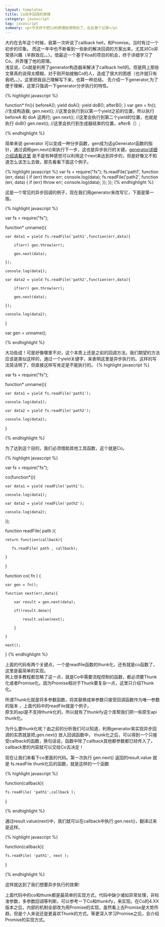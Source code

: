 ```yaml
---
layout: templates
title: Co异步回调的原理
category: javascript
tag: javascript
summary: <p>今天终于把Co的原理给想明白了，在此做个记录</p>
---
```

大约在去年这个时候，我第一次听说了callback hell，和Promise。当时有过一个初步的印象。
而这一年中也不断看到一些新的解决回调的方案出来，尤其对Co非常感兴趣（羊群效应。。）。借最近一个基于Koa的项目的机会，终于详细学习了Co，并弄懂了他的原理。  
浅显说，Co就是利用了generator构造器来解决了callback hell的。但是网上那些文章真的说得太模糊，对于刚开始接触Co的人，造成了很大的困惑（也许就只有我吧。。）。这里把我自己理解写下来，也算一种总结。
先介绍一下generator,为了便于理解，这里只强调一下generator分步执行的特性。

{% highlight javascript %}

function* fn(){
    beforeA();
    yield doA();
    yield doB();
    afterB();
}
var gen = fn(); //生成构造器;
gen.next(); //这里会执行到以第一个yield之前的位置，所以执行beforeA 和 doA 这两行;
gen.next(); //这里会执行到第二个yield的位置，也就是执行 doB() 
gen.next(); //这里会执行到生成器结束的位置，afterB（）;

{% endhighlight %}

简单来说 generator 可以变成一种分步函数，gen成为这gGenerator函数的指针，通过调用gen.next()来执行下一步，这也是异步执行的关键。[generator详细介绍请看这里](http://www.ruanyifeng.com/blog/2015/04/generator.html)
是不是有种感觉可以利用这个next来达到异步的，但是好像又不知道怎么该怎么去做，那先看看下面这个例子。

{% highlight javascript %}
var fs = require("fs");
fs.readFile('path1', function (err, data) {
  if (err) throw err;
  console.log(data);
  fs.readFile('path2', function (err, data) {
    if (err) throw err;
        console.log(data);
  });
});
{% endhighlight %}

这是一个常见的异步回调的例子，现在我们用generator来改写它，下面是第一版。

{% highlight javascript %}

var fs = require("fs");

function* unname(){

    var data1 = yield fs.readFile('path1',function(err,data){

        if(err) gen.throw(err);

        gen.next(data);

    });

    console.log(data1);

    var data2 = yield fs.readFile('path2',function(err,data){

        if(err) gen.throw(err);

        gen.next(data);

    }); 

    console.log(data2);
}

var gen = unname();

{% endhighlight %}

大功告成！可是好像哪里不对，这个本质上还是之前的回调方法。我们期望的方法应该是类似这样的，通过一个yield关键字，来表明这里是异步执行的。这样的写法简洁明了，但直接这样写肯定是不能执行的。
{% highlight javascript %}

var fs = require("fs");

function* unname(){

    var data1 = yield fs.readFile('path1');

    console.log(data1);

    var data2 = yield fs.readFile('path2');

    console.log(data2);
}

{% endhighlight %}

为了达到这个目的，我们必须借助其他工具函数，这个就是Co。 

{% highlight javascript %}

var fs = require("fs");

co(function*(){

    var data1 = yield readFile('path1');

    console.log(data1);

    var data2 = yield readFile('path2');

    console.log(data2);

});

function readFile( path ){
        
    return function(callback){
        
       fs.readFile( path , callback);

    }

}

function co( fn ) {
    
    var gen = fn();

    function next(err,data){
        
        var result = gen.next(data);

        if(!result.done){
                
            result.value(next);
            
        }

    }

    next();
    
}
{% endhighlight %}

上面的代码有两个关键点，一个是readfile函数的thunk化，还有就是co函数了，这里是最简单的实现。  
网上很多教程都忽略了这一点，就是Co中需要流程控制的函数，都必须要Thunk化或者Promise化。因为Promise相对于Thunk要复杂一点，这里只介绍Thunk化。  

所谓Thunk化就是将多参数函数，将其替换成单参数只接受回调函数作为唯一参数的版本 ，上面代码中的readFile就是个例子。  
原生的api是不支持thunk化的，所以就有了thunkify这个库帮我们把一些原生api thunk化。 

为什么要thunk化呢？由之前的分析我们可以知道，利用generator来实现异步回调的实质就是把,gen.next() 放入回调函数中，
thunk化之后，可以得到一个只接受callback的函数，换句话说，函数中除了callback其他都参数都已经传入了，callback里的内容就可以交给Co去决定！  

现在让我们来看下co里面的代码。第一次执行 gen.next() 返回的result.value 就是 fs.readFile thunk化后的函数，就是这样的一个函数

{% highlight javascript %}

function(callback){
        
    fs.readFile( 'path1',callback );

}

{% endhighlight %}

通过result.value(next)中，我们就可以在callback中执行 gen.next()，翻译过来是这样。 

{% highlight javascript %}

function(callback){
        
    fs.readFile( 'path1', next );

}

{% endhighlight %}

这样就达到了我们想要异步执行的效果!

上面代码中的co和thunk都是最简单的实现方式，代码中缺少诸如异常处理，非标准参数，多参数回调等判断，可以参考一下Co和thunkify，来实现。在Co的4.XX版本之后，内部的机制全部改为用Promise的实现，虽然看上去Promise是大势所趋，但是个人来说还是更喜欢Thunk的方式。等更深入学习Promise之后，会介绍Promise的实现方式。
